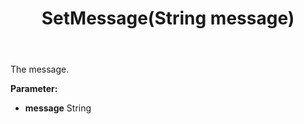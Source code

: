 ﻿---
uid: crmscript_ref_NSChatMessage_SetMessage
title: SetMessage(String message)
intellisense: NSChatMessage.SetMessage
keywords: NSChatMessage, GetMessage
so.topic: reference
---

The message.

**Parameter:** 
 - **message** String

